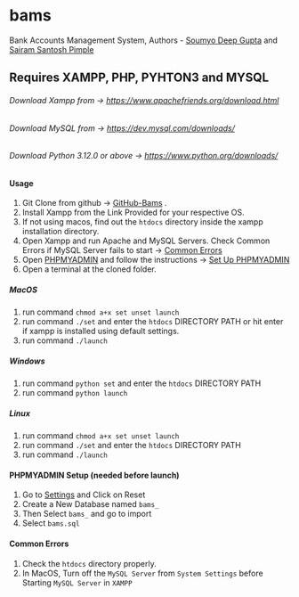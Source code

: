 # bams
Bank Accounts Management System, Authors - [Soumyo Deep Gupta](https://github.com/d33pster) and [Sairam Santosh Pimple](https://github.com/SairamPimple)

## Requires XAMPP, PHP, PYHTON3 and MYSQL

###### Download Xampp from -> https://www.apachefriends.org/download.html
###### Download MySQL from -> https://dev.mysql.com/downloads/
###### Download Python 3.12.0 or above -> https://www.python.org/downloads/

#### Usage
1. Git Clone from github -> [GitHub-Bams](https://github.com/d33pster/bams) .
2. Install Xampp from the Link Provided for your respective OS.
3. If not using macos, find out the ```htdocs``` directory inside the xampp installation directory.
4. Open Xampp and run Apache and MySQL Servers. Check Common Errors if MySQL Server fails to start -> [Common Errors](#common-errors)
5. Open [PHPMYADMIN](http://localhost/phpmyadmin) and follow the instructions -> [Set Up PHPMYADMIN](#phpmyadmin-setup-needed-before-launch)
6. Open a terminal at the cloned folder.
##### MacOS
1. run command ```chmod a+x set unset launch```
2. run command ```./set``` and enter the ```htdocs``` DIRECTORY PATH or hit enter if xampp is installed using default settings.
3. run command ```./launch```
##### Windows
1. run command ```python set``` and enter the ```htdocs``` DIRECTORY PATH
2. run command ```python launch```
##### Linux
1. run command ```chmod a+x set unset launch```
2. run command ```./set``` and enter the ```htdocs``` DIRECTORY PATH
3. run command ```./launch```

#### PHPMYADMIN Setup (needed before launch)
1. Go to [Settings](http://localhost/phpmyadmin/index.php?route=/preferences/manage) and Click on Reset
2. Create a New Database named ```bams_```
3. Then Select ```bams_``` and go to import
4. Select ```bams.sql```

#### Common Errors
1. Check the ```htdocs``` directory properly.
2. In MacOS, Turn off the ```MySQL Server``` from ```System Settings``` before Starting ```MySQL Server``` in ```XAMPP```